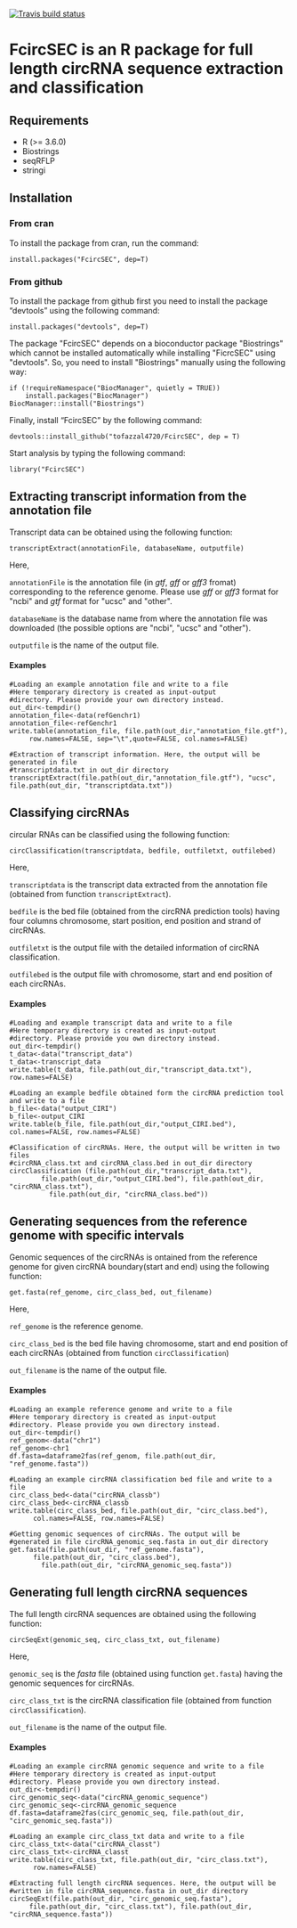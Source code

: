 <!-- badges: start -->
  [![Travis build status](https://travis-ci.com/tofazzal4720/FcircSEC.svg?branch=master)](https://travis-ci.org/tofazzal4720/FcircSEC)
  <!-- badges: end -->
# FcircSEC is an R package for full length circRNA sequence extraction and classification

## Requirements
* R (>= 3.6.0)
* Biostrings
* seqRFLP
* stringi

## Installation
### From cran
To install the package from cran, run the command:

    install.packages("FcircSEC", dep=T)
	
### From github
To install the package from github first you need to install the package “devtools” using the following command:

    install.packages("devtools", dep=T)

The package "FcircSEC" depends on a bioconductor package "Biostrings" which cannot be installed automatically while installing "FicrcSEC" using "devtools". So, you need to install "Biostrings" manually using the following way:

    if (!requireNamespace("BiocManager", quietly = TRUE))
        install.packages("BiocManager")
    BiocManager::install("Biostrings")

Finally, install “FcircSEC” by the following command:

    devtools::install_github("tofazzal4720/FcircSEC", dep = T)

Start analysis by typing the following command:

    library("FcircSEC")

## Extracting transcript information from the annotation file

Transcript data can be obtained using the following function:

    transcriptExtract(annotationFile, databaseName, outputfile)
Here,

`annotationFile` is the annotation file (in *gtf*, *gff* or *gff3* fromat) corresponding to the reference genome. Please use *gff* or *gff3* format for "ncbi" and *gtf* format for "ucsc" and "other". 

`databaseName` is the database name from where the annotation file was downloaded (the possible options are "ncbi", "ucsc" and "other").

`outputfile` is the name of the output file.

#### Examples
    #Loading an example annotation file and write to a file
    #Here temporary directory is created as input-output
    #directory. Please provide your own directory instead.
    out_dir<-tempdir()
    annotation_file<-data(refGenchr1)  
    annotation_file<-refGenchr1
    write.table(annotation_file, file.path(out_dir,"annotation_file.gtf"), 
         row.names=FALSE, sep="\t",quote=FALSE, col.names=FALSE)

    #Extraction of transcript information. Here, the output will be generated in file 
    #transcriptdata.txt in out_dir directory
    transcriptExtract(file.path(out_dir,"annotation_file.gtf"), "ucsc", 
    file.path(out_dir, "transcriptdata.txt"))

## Classifying circRNAs

circular RNAs can be classified using the following function:

    circClassification(transcriptdata, bedfile, outfiletxt, outfilebed)

Here,

`transcriptdata` is the transcript data extracted from the annotation file (obtained from function `transcriptExtract`).

`bedfile` is the bed file (obtained from the circRNA prediction tools) having four columns chromosome, start position, end position and strand of circRNAs.

`outfiletxt` is the output file with the detailed information of circRNA classification.

`outfilebed` is the output file with chromosome, start and end position of each circRNAs.

#### Examples
    #Loading and example transcript data and write to a file
    #Here temporary directory is created as input-output
    #directory. Please provide you own directory instead.
    out_dir<-tempdir()
    t_data<-data("transcript_data") 
    t_data<-transcript_data
    write.table(t_data, file.path(out_dir,"transcript_data.txt"), row.names=FALSE)

    #Loading an example bedfile obtained form the circRNA prediction tool and write to a file
    b_file<-data("output_CIRI")
    b_file<-output_CIRI
    write.table(b_file, file.path(out_dir,"output_CIRI.bed"), col.names=FALSE, row.names=FALSE)

    #Classification of circRNAs. Here, the output will be written in two files 
    #circRNA_class.txt and circRNA_class.bed in out_dir directory
    circClassification (file.path(out_dir,"transcript_data.txt"), 
            file.path(out_dir,"output_CIRI.bed"), file.path(out_dir, "circRNA_class.txt"), 
              file.path(out_dir, "circRNA_class.bed"))

## Generating sequences from the reference genome with specific intervals

Genomic sequences of the circRNAs is ontained from the reference genome for given circRNA boundary(start and end) using the following function:

    get.fasta(ref_genome, circ_class_bed, out_filename)

Here,

`ref_genome` is the reference genome.

`circ_class_bed` is the bed file having chromosome, start and end position of each circRNAs (obtained from function `circClassification`)

`out_filename` is the name of the output file.

#### Examples

    #Loading an example reference genome and write to a file
    #Here temporary directory is created as input-output
    #directory. Please provide you own directory instead.
    out_dir<-tempdir()
    ref_genom<-data("chr1")
    ref_genom<-chr1
    df.fasta=dataframe2fas(ref_genom, file.path(out_dir, "ref_genome.fasta"))

    #Loading an example circRNA classification bed file and write to a file
    circ_class_bed<-data("circRNA_classb")
    circ_class_bed<-circRNA_classb
    write.table(circ_class_bed, file.path(out_dir, "circ_class.bed"), 
          col.names=FALSE, row.names=FALSE)

    #Getting genomic sequences of circRNAs. The output will be 
    #generated in file circRNA_genomic_seq.fasta in out_dir directory
    get.fasta(file.path(out_dir, "ref_genome.fasta"), 
          file.path(out_dir, "circ_class.bed"), 
            file.path(out_dir, "circRNA_genomic_seq.fasta"))

## Generating full length circRNA sequences

The full length circRNA sequences are obtained using the following function:

    circSeqExt(genomic_seq, circ_class_txt, out_filename)

Here,

`genomic_seq` is the *fasta* file (obtained using function `get.fasta`) having the genomic sequences for circRNAs.

`circ_class_txt` is the circRNA classification file (obtained from function `circClassification`).

`out_filename` is the name of the output file.

#### Examples
    #Loading an example circRNA genomic sequence and write to a file
    #Here temporary directory is created as input-output
    #directory. Please provide you own directory instead.
    out_dir<-tempdir()
    circ_genomic_seq<-data("circRNA_genomic_sequence")
    circ_genomic_seq<-circRNA_genomic_sequence
    df.fasta=dataframe2fas(circ_genomic_seq, file.path(out_dir, "circ_genomic_seq.fasta"))

    #Loading an example circ_class_txt data and write to a file
    circ_class_txt<-data("circRNA_classt")
    circ_class_txt<-circRNA_classt
    write.table(circ_class_txt, file.path(out_dir, "circ_class.txt"), 
          row.names=FALSE)

    #Extracting full length circRNA sequences. Here, the output will be 
    #written in file circRNA_sequence.fasta in out_dir directory
    circSeqExt(file.path(out_dir, "circ_genomic_seq.fasta"),
         file.path(out_dir, "circ_class.txt"), file.path(out_dir, "circRNA_sequence.fasta"))

